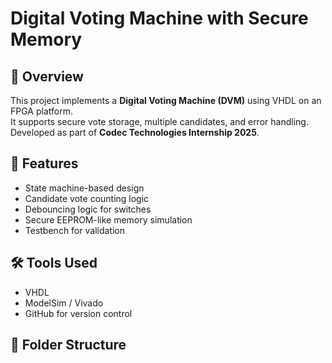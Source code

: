 # Digital Voting Machine with Secure Memory

## 📌 Overview
This project implements a **Digital Voting Machine (DVM)** using VHDL on an FPGA platform.  
It supports secure vote storage, multiple candidates, and error handling.  
Developed as part of **Codec Technologies Internship 2025**.

## 🎯 Features
- State machine-based design
- Candidate vote counting logic
- Debouncing logic for switches
- Secure EEPROM-like memory simulation
- Testbench for validation

## 🛠️ Tools Used
- VHDL
- ModelSim / Vivado
- GitHub for version control

## 📂 Folder Structure
